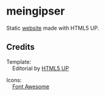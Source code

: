 # meingipser

Static [website](http://www.meingipser.ch/) made with HTML5 UP.


## Credits

Template:   
&nbsp;&nbsp;&nbsp;&nbsp;Editorial by [HTML5 UP](https://html5up.net/)
	
Icons:  
&nbsp;&nbsp;&nbsp;&nbsp;[Font Awesome](http://fontawesome.io/)


